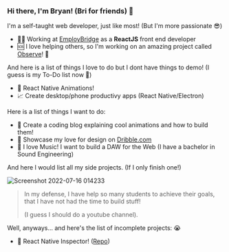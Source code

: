 ### Hi there, I'm Bryan! (Bri for friends) 👋

I'm a self-taught web developer, just like most! (But I'm more passionate 😎)
- 🧑‍💻 Working at [EmployBridge](https://www.employbridge.com/) as a **ReactJS** front end developer
- 🆘 I love helping others, so I'm working on an amazing project called [Observe](https://www.lawrencecheniv.com/design1/observe)! 🔭


And here is a list of things I love to do but I dont have things to demo! (I guess is my To-Do list now 🤔)
- 📲 React Native Animations!
- 📈 Create desktop/phone productivy apps (React Native/Electron)


Here is a list of things I want to do:
- 🌱 Create a coding blog explaining cool animations and how to build them!
- 🎨 Showcase my love for design on [Dribble.com](https://dribbble.com/)
- 🎸 I love Music! I want to build a DAW for the Web (I have a bachelor in Sound Engineering)


And here I would list all my side projects. (If I only finish one!)

![Screenshot 2022-07-16 014233](https://user-images.githubusercontent.com/30734480/179341680-12aa5aa6-5ce8-4093-80a9-3aab7531ed43.png)

> In my defense, I have help so many students to achieve their goals, that I have not had the time to build stuff! 
>
> (I guess I should do a youtube channel).


Well, anyways... and here's the list of incomplete projects: 😭
- 📝 React Native Inspector! ([Repo](https://github.com/BryanEnid/React-Native-Logger))




<!--
**BryanEnid/BryanEnid** is a ✨ _special_ ✨ repository because its `README.md` (this file) appears on your GitHub profile.

Here are some ideas to get you started:

- 🔭 I’m currently working on ...
- 🌱 I’m currently learning ...
- 👯 I’m looking to collaborate on ...
- 🤔 I’m looking for help with ...
- 💬 Ask me about ...
- 📫 How to reach me: ...
- 😄 Pronouns: ...
- ⚡ Fun fact: ...
-->
